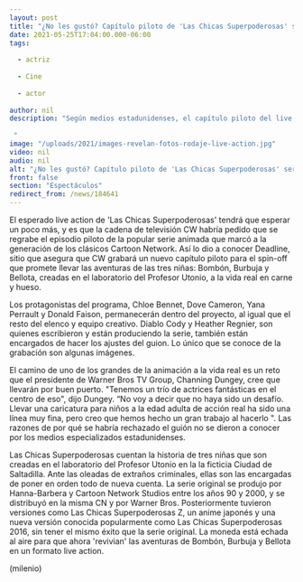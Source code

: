 ```yaml
---
layout: post
title: "¿No les gustó? Capítulo piloto de 'Las Chicas Superpoderosas' será regrabado"
date: 2021-05-25T17:04:00.000-06:00
tags:
  
  - actriz
  
  - Cine
  
  - actor
  
author: nil
description: "Según medios estadunidenses, el capítulo piloto del live action de Las Chicas Superpoderosas se volverá a grabar a petición de la cadena de televisión CW.  "
image: "/uploads/2021/images-revelan-fotos-rodaje-live-action.jpg"
video: nil
audio: nil
alt: "¿No les gustó? Capítulo piloto de 'Las Chicas Superpoderosas' será regrabado"
front: false
section: "Espectáculos"
redirect_from: /news/184641
---
```


El esperado live action de 'Las Chicas Superpoderosas' tendrá que esperar un poco más, y es que la cadena de televisión CW habría pedido que se regrabe el episodio piloto de la popular serie animada que marcó a la generación de los clásicos Cartoon Network. Así lo dio a conocer Deadline, sitio que asegura que CW grabará un nuevo capítulo piloto para el spin-off que promete llevar las aventuras de las tres niñas: Bombón, Burbuja y Bellota, creadas en el laboratorio del Profesor Utonio, a la vida real en carne y hueso. 

Los protagonistas del programa, Chloe Bennet, Dove Cameron, Yana Perrault y Donald Faison, permanecerán dentro del proyecto, al igual que el resto del elenco y equipo creativo. Diablo Cody y Heather Regnier, son quienes escribieron y están produciendo la serie, también están encargados de hacer los ajustes del guion. Lo único que se conoce de la grabación son algunas imágenes. 

El camino de uno de los grandes de la animación a la vida real es un reto que el presidente de Warner Bros TV Group, Channing Dungey, cree que llevarán por buen puerto. 
"Tenemos un trío de actrices fantásticas en el centro de eso", dijo Dungey. “No voy a decir que no haya sido un desafío. Llevar una caricatura para niños a la edad adulta de acción real ha sido una línea muy fina, pero creo que hemos hecho un gran trabajo al hacerlo ". 
Las razones de por qué se habría rechazado el guión no se dieron a conocer por los medios especializados estadunidenses. 

Las Chicas Superpoderosas cuentan la historia de tres niñas que son creadas en el laboratorio del Profesor Utonio en la la ficticia Ciudad de Saltadilla. Ante las oleadas de extraños criminales, ellas son las encargadas de poner en orden todo de nueva cuenta. La serie original se produjo por Hanna-Barbera y Cartoon Network Studios entre los años 90 y 2000, y se distribuyó en la misma CN y por Warner Bros. Posteriormente tuvieron versiones como Las Chicas Superpoderosas Z, un anime japonés y una nueva versión conocida popularmente como Las Chicas Superpoderosas 2016, sin tener el mismo éxito que la serie original. La moneda está echada al aire para que ahora 'revivian' las aventuras de Bombón, Burbuja y Bellota en un formato live action. 

(milenio)